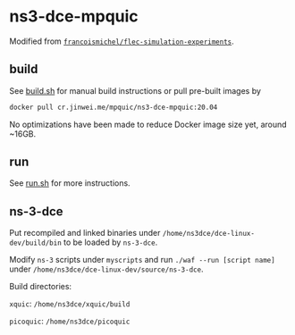 # ns3-dce-mpquic

Modified from [`francoismichel/flec-simulation-experiments`](https://github.com/francoismichel/flec-simulation-experiments).

## build

See [build.sh](./build.sh) for manual build instructions or pull pre-built images by

```bash
docker pull cr.jinwei.me/mpquic/ns3-dce-mpquic:20.04
```

No optimizations have been made to reduce Docker image size yet, around ~16GB.

## run

See [run.sh](./run.sh) for more instructions.

## ns-3-dce

Put recompiled and linked binaries under `/home/ns3dce/dce-linux-dev/build/bin` to be loaded by `ns-3-dce`.

Modify `ns-3` scripts under `myscripts` and run `./waf --run [script name]` under `/home/ns3dce/dce-linux-dev/source/ns-3-dce`.

Build directories:

`xquic`: `/home/ns3dce/xquic/build`

`picoquic`: `/home/ns3dce/picoquic`